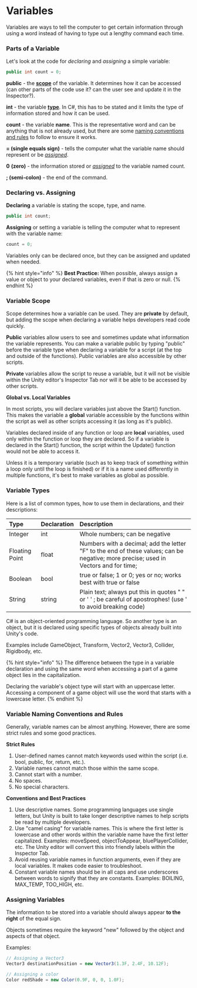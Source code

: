 # Variables

Variables are ways to tell the computer to get certain information through using a word instead of having to type out a lengthy command each time.

### Parts of a Variable

Let's look at the code for _declaring_ and _assigning_ a simple variable:

```csharp
public int count = 0;
```

**public** - the [**scope**](variables.md#scope) of the variable. It determines how it can be accessed \(can other parts of the code use it? can the user see and update it in the Inspector?\).

**int** - the variable [**type**](variables.md#variable-types). In C\#, this has to be stated and it limits the type of information stored and how it can be used.

**count** - the variable **name**. This is the representative word and can be anything that is not already used, but there are some [naming conventions and rules](variables.md#variable-naming-conventions-and-rules) to follow to ensure it works.

**= \(single equals sign\)** - tells the computer what the variable name should represent or be [_assigned_](variables.md#assigning-variables).

**0** **\(zero\)** - the information stored or [_assigned_](variables.md#assigning-variables) to the variable named count.

**; \(semi-colon\)** - the end of the command.

### Declaring vs. Assigning

**Declaring** a variable is stating the scope, type, and name.

```csharp
public int count;
```

**Assigning** or setting a variable is telling the computer what to represent with the variable name:

```csharp
count = 0;
```

Variables only can be declared once, but they can be assigned and updated when needed.

{% hint style="info" %}
**Best Practice:** When possible, always assign a value or object to your declared variables, even if that is zero or null.
{% endhint %}

### Variable Scope

Scope determines how a variable can be used. They are **private** by default, but adding the scope when declaring a variable helps developers read code quickly.

**Public** variables allow users to see and sometimes update what information the variable represents. You can make a variable public by typing "public" before the variable type when declaring a variable for a script \(at the top and outside of the functions\). Public variables are also accessible by other scripts.

**Private** variables allow the script to reuse a variable, but it will not be visible within the Unity editor's Inspector Tab nor will it be able to be accessed by other scripts.

**Global vs. Local Variables**

In most scripts, you will declare variables just above the Start\(\) function. This makes the variable a **global** variable accessible by the functions within the script as well as other scripts accessing it \(as long as it's public\).

Variables declared inside of any function or loop are **local** variables, used only within the function or loop they are declared. So if a variable is declared in the Start\(\) function, the script within the Update\(\) function would not be able to access it.

Unless it is a temporary variable \(such as to keep track of something within a loop only until the loop is finished\) or if it is a name used differently in multiple functions, it's best to make variables as global as possible.

### Variable Types

Here is a list of common types, how to use them in declarations, and their descriptions:

| Type | Declaration | Description |
| :--- | :--- | :--- |
| Integer | int | Whole numbers; can be negative |
| Floating Point | float | Numbers with a decimal; add the letter "F" to the end of these values; can be negative; more precise; used in Vectors and for time; |
| Boolean | bool | true or false; 1 or 0; yes or no; works best with true or false |
| String | string | Plain text; always put this in quotes " " or ' ' ; be careful of apostrophes! \(use \' to avoid breaking code\) |

C\# is an object-oriented programming language. So another type is an object, but it is declared using specific types of objects already built into Unity's code.

Examples include GameObject, Transform, Vector2, Vector3, Collider, Rigidbody, etc.

{% hint style="info" %}
The difference between the type in a variable declaration and using the same word when accessing a part of a game object lies in the capitalization.   
  
Declaring the variable's object type will start with an uppercase letter. Accessing a component of a game object will use the word that starts with a lowercase letter.
{% endhint %}

### Variable Naming Conventions and Rules

Generally, variable names can be almost anything. However, there are some strict rules and some good practices.

**Strict Rules**

1. User-defined names cannot match keywords used within the script \(i.e. bool, public, for, return, etc.\).
2. Variable names cannot match those within the same scope.
3. Cannot start with a number.
4. No spaces.
5. No special characters.

**Conventions and Best Practices** 

1. Use descriptive names. Some programming languages use single letters, but Unity is built to take longer descriptive names to help scripts be read by multiple developers.
2. Use "camel casing" for variable names. This is where the first letter is lowercase and other words within the variable name have the first letter capitalized. Examples: moveSpeed, objectToAppear, bluePlayerCollider, etc. The Unity editor will convert this into friendly labels within the Inspector Tab.
3. Avoid reusing variable names in function arguments, even if they are local variables. It makes code easier to troubleshoot.
4. Constant variable names should be in all caps and use underscores between words to signify that they are constants. Examples: BOILING, MAX\_TEMP, TOO\_HIGH, etc.

### Assigning Variables

The information to be stored into a variable should always appear **to the right** of the equal sign.

Objects sometimes require the keyword "new" followed by the object and aspects of that object.

Examples:

```csharp
// Assigning a Vector3
Vector3 destinationPosition = new Vector3(1.3F, 2.4F, 10.12F);

// Assigning a color
Color redShade = new Color(0.9F, 0, 0, 1.0F);
```




